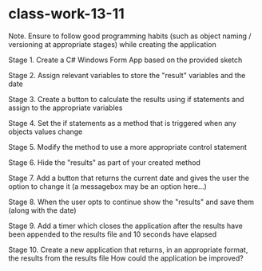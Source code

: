 # class-work-13-11
Note. Ensure to follow good programming habits (such as object naming / versioning at appropriate stages) while creating the application

Stage 1. Create a C# Windows Form App based on the provided sketch

Stage 2. Assign relevant variables to store the "result" variables and the date

Stage 3. Create a button to calculate the results using if statements and assign to the appropriate variables

Stage 4. Set the if statements as a method that is triggered when any objects values change

Stage 5. Modify the method to use a more appropriate control statement

Stage 6. Hide the "results" as part of your created method

Stage 7. Add a button that returns the current date and gives the user the option to change it (a messagebox may be an option here...)

Stage 8. When the user opts to continue show the "results" and save them (along with the date)

Stage 9. Add a timer which closes the application after the results have been appended to the results file and 10 seconds have elapsed

Stage 10. Create a new application that returns, in an appropriate format, the results from the results file
How could the application be improved?
